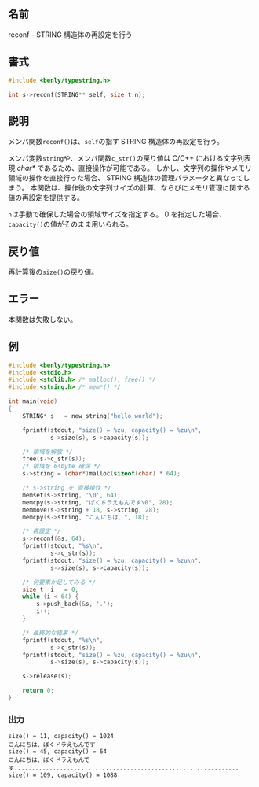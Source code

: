 ## 名前

reconf - STRING 構造体の再設定を行う

## 書式

```c
#include <benly/typestring.h>

int s->reconf(STRING** self, size_t n);
```

## 説明

メンバ関数`reconf()`は、`self`の指す STRING 構造体の再設定を行う。

メンバ変数`string`や、メンバ関数`c_str()`の戻り値は C/C++ における文字列表現 *char\** であるため、直接操作が可能である。
しかし、文字列の操作やメモリ領域の操作を直接行った場合、 STRING 構造体の管理パラメータと異なってしまう。
本関数は、操作後の文字列サイズの計算、ならびにメモリ管理に関する値の再設定を提供する。

`n`は手動で確保した場合の領域サイズを指定する。 0 を指定した場合、`capacity()`の値がそのまま用いられる。

## 戻り値

再計算後の`size()`の戻り値。

## エラー

本関数は失敗しない。

## 例

```c
#include <benly/typestring.h>
#include <stdio.h>
#include <stdlib.h> /* malloc(), free() */
#include <string.h> /* mem*() */

int main(void)
{
    STRING* s   = new_string("hello world");

    fprintf(stdout, "size() = %zu, capacity() = %zu\n",
            s->size(s), s->capacity(s));

    /* 領域を解放 */
    free(s->c_str(s));
    /* 領域を 64byte 確保 */
    s->string = (char*)malloc(sizeof(char) * 64);

    /* s->string を 直接操作 */
    memset(s->string, '\0', 64);
    memcpy(s->string, "ぼくドラえもんです\0", 28);
    memmove(s->string + 18, s->string, 28);
    memcpy(s->string, "こんにちは、", 18);

    /* 再設定 */
    s->reconf(&s, 64);
    fprintf(stdout, "%s\n",
            s->c_str(s));
    fprintf(stdout, "size() = %zu, capacity() = %zu\n",
            s->size(s), s->capacity(s));

    /* 何要素か足してみる */
    size_t  i   = 0;
    while (i < 64) {
        s->push_back(&s, '.');
        i++;
    }

    /* 最終的な結果 */
    fprintf(stdout, "%s\n",
            s->c_str(s));
    fprintf(stdout, "size() = %zu, capacity() = %zu\n",
            s->size(s), s->capacity(s));

    s->release(s);

    return 0;
}
```

### 出力

```
size() = 11, capacity() = 1024
こんにちは、ぼくドラえもんです
size() = 45, capacity() = 64
こんにちは、ぼくドラえもんです................................................................
size() = 109, capacity() = 1088
```

